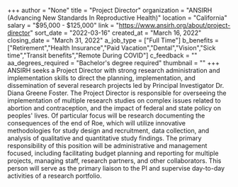 +++
author = "None"
title = "Project Director"
organization = "ANSIRH (Advancing New Standards In Reproductive Health)"
location = "California"
salary = "$95,000 - $125,000"
link = "https://www.ansirh.org/about/project-director"
sort_date = "2022-03-16"
created_at = "March 16, 2022"
closing_date = "March 31, 2022"
a_job_type = ["Full Time"]
b_benefits = ["Retirement","Health Insurance","Paid Vacation","Dental","Vision","Sick time","Transit benefits","Remote During COVID"]
c_feedback = ""
aa_degrees_required = "Bachelor's degree required"
thumbnail = ""
+++
ANSIRH seeks a Project Director with strong research administration and implementation skills to direct the planning, implementation, and dissemination of several research projects led by Principal Investigator Dr. Diana Greene Foster. The Project Director is responsible for overseeing the implementation of multiple research studies on complex issues related to abortion and contraception, and the impact of federal and state policy on peoples' lives. Of particular focus will be research documenting the consequences of the end of Roe, which will utilize innovative methodologies for study design and recruitment, data collection, and analysis of qualitative and quantitative study findings. The primary responsibility of this position will be administrative and management focused, including facilitating budget planning and reporting for multiple projects, managing staff, research partners, and other collaborators. This person will serve as the primary liaison to the PI and supervise day-to-day activities of a research portfolio.